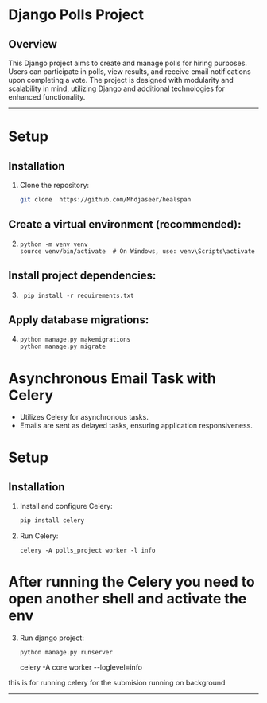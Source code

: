 

# Django Polls Project


## Overview

This Django project aims to create and manage polls for hiring purposes. Users can participate in polls, view results, and receive email notifications upon completing a vote. The project is designed with modularity and scalability in mind, utilizing Django and additional technologies for enhanced functionality.

-------


# Setup

## Installation

1. Clone the repository:
   ```sh
   git clone  https://github.com/Mhdjaseer/healspan


## Create a virtual environment (recommended):
2. 
    ``` 
    python -m venv venv
    source venv/bin/activate  # On Windows, use: venv\Scripts\activate

    ```


## Install project dependencies:

3. ``` 
    pip install -r requirements.txt

    ```

## Apply database migrations:
4.  
    ```
    python manage.py makemigrations
    python manage.py migrate

    ```
# Asynchronous Email Task with Celery
 * Utilizes Celery for asynchronous tasks.
 * Emails are sent as delayed tasks, ensuring application responsiveness.


 # Setup

## Installation

1. Install and configure Celery:
   ```sh
   pip install celery


2. Run Celery:
    ```
    celery -A polls_project worker -l info

    ```
# After running the Celery you need to open another shell and activate the env 

3. Run django project:
    ```
    python manage.py runserver 

    ```



    celery -A core worker --loglevel=info

this is for running celery for the submision running on background 

--------
